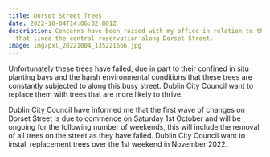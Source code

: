 ```yaml
---
title: Dorset Street Trees
date: 2022-10-04T14:06:02.801Z
description: Concerns have been raised with my office in relation to the trees
  that lined the central reservation along Dorset Street.
image: img/pxl_20221004_135221666.jpg
---
```

Unfortunately these trees have failed, due in part to their confined in situ planting bays and the harsh environmental conditions that these trees are constantly subjected to along this busy street. Dublin City Council want to replace them with trees that are more likely to thrive.

Dublin City Council have informed me that the first wave of changes on Dorset Street is due to commence on Saturday 1st October and will be ongoing for the following number of weekends, this will include the removal of all trees on the street as they have failed. Dublin City Council want to install replacement trees over the 1st weekend in November 2022.